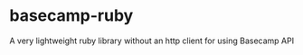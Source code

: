 basecamp-ruby
========

A very lightweight ruby library without an http client for using Basecamp API


